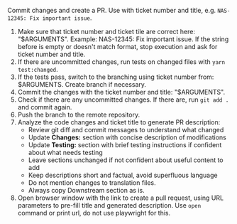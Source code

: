 Commit changes and create a PR. Use with ticket number and title, e.g. `NAS-12345: Fix important issue`.

1. Make sure that ticket number and ticket tile are correct here: "$ARGUMENTS". Example: NAS-12345: Fix important issue.
   If the string before is empty or doesn't match format, stop execution and ask for ticket number and title.
2. If there are uncommitted changes, run tests on changed files with `yarn test:changed`.
3. If the tests pass, switch to the branching using ticket number from: $ARGUMENTS. Create branch if necessary.
4. Commit the changes with the ticket number and title: "$ARGUMENTS". 
5. Check if there are any uncommitted changes. If there are, run `git add .` and commit again.
6. Push the branch to the remote repository.
7. Analyze the code changes and ticket title to generate PR description:
   - Review git diff and commit messages to understand what changed
   - Update **Changes:** section with concise description of modifications
   - Update **Testing:** section with brief testing instructions if confident about what needs testing
   - Leave sections unchanged if not confident about useful content to add
   - Keep descriptions short and factual, avoid superfluous language
   - Do not mention changes to translation files.
   - Always copy Downstream section as is.
8. Open browser window with the link to create a pull request, using URL parameters to pre-fill title and generated description. Use `open` command or print url, do not use playwright for this.
